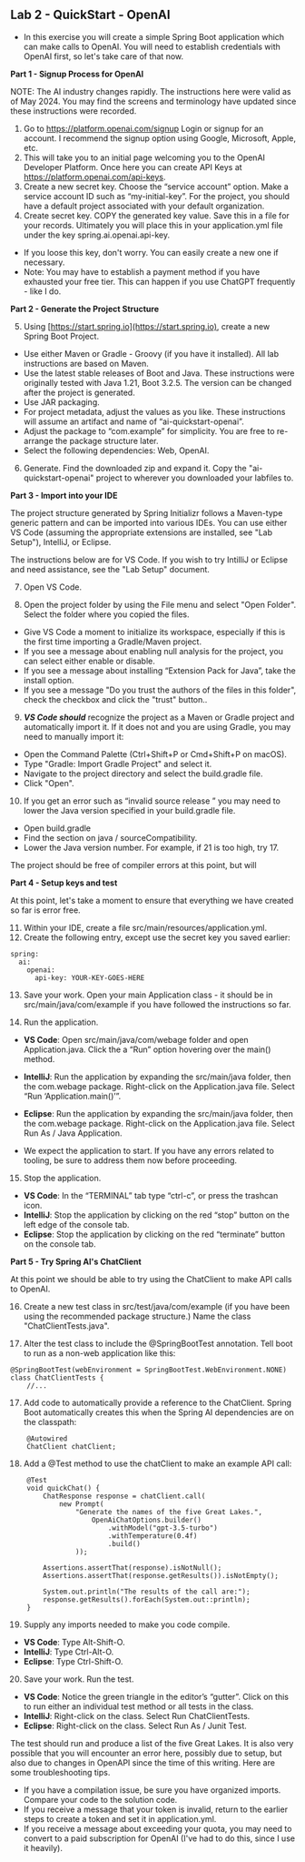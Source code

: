 ## Lab 2 - QuickStart - OpenAI

- In this exercise you will create a simple Spring Boot application which can make calls to OpenAI.  You will need to establish credentials with OpenAI first, so let's take care of that now.

**Part 1 - Signup Process for OpenAI**

NOTE:  The AI industry changes rapidly.  The instructions here were valid as of May 2024.  You may find the screens and terminology have updated since these instructions were recorded.

1. Go to https://platform.openai.com/signup
Login or signup for an account.  I recommend the signup option using Google, Microsoft, Apple, etc. 
2. This will take you to an initial page welcoming you to the OpenAI Developer Platform.  Once here you can create API Keys at https://platform.openai.com/api-keys.
3. Create a new secret key.  Choose the “service account” option.  Make a service account ID such as “my-initial-key”.  For the project, you should have a default project associated with your default organization.
4. Create secret key.  COPY the generated key value.  Save this in a file for your records.  Ultimately you will place this in your application.yml file under the key spring.ai.openai.api-key.
* If you loose this key, don't worry.  You can easily create a new one if necessary.
* Note: You may have to establish a payment method if you have exhausted your free tier.  This can happen if you use ChatGPT frequently - like I do.


**Part 2 - Generate the Project Structure**

5.  Using [https://start.spring.io](https://start.spring.io), create a new Spring Boot Project.
  - Use either Maven or Gradle - Groovy (if you have it installed).  All lab instructions are based on Maven.
  - Use the latest stable releases of Boot and Java.  These instructions were originally tested with Java 1.21, Boot 3.2.5.  The version can be changed after the project is generated.
  - Use JAR packaging.
  - For project metadata, adjust the values as you like.  These instructions will assume an artifact and name of “ai-quickstart-openai”.
  - Adjust the package to “com.example” for simplicity.  You are free to re-arrange the package structure later.
  - Select the following dependencies: Web, OpenAI.
6. Generate.  Find the downloaded zip and expand it.  Copy the "ai-quickstart-openai" project to wherever you downloaded your labfiles to.

**Part 3 - Import into your IDE**

The project structure generated by Spring Initializr follows a Maven-type generic pattern and can be imported into various IDEs. You can use either VS Code (assuming the appropriate extensions are installed, see "Lab Setup"), IntelliJ, or Eclipse. 

The instructions below are for VS Code. If you wish to try IntilliJ or Eclipse and need assistance, see the "Lab Setup" document.

7. Open VS Code.

8. Open the project folder by using the File menu and select "Open Folder". Select the folder where you copied the files.
* Give VS Code a moment to initialize its workspace, especially if this is the first time importing a Gradle/Maven project.
* If you see a message about enabling null analysis for the project, you can select either enable or disable.
* If you see a message about installing “Extension Pack for Java”, take the install option.
* If you see a message "Do you trust the authors of the files in this folder", check the checkbox and click the "trust" button..

9. ***VS Code should*** recognize the project as a Maven or Gradle project and automatically import it. If it does not and you are using Gradle, you may need to manually import it:

* Open the Command Palette (Ctrl+Shift+P or Cmd+Shift+P on macOS).
* Type "Gradle: Import Gradle Project" and select it.
* Navigate to the project directory and select the build.gradle file.
* Click "Open".

10. If you get an error such as “invalid source release ” you may need to lower the Java version specified in your build.gradle file. 

* Open build.gradle
* Find the section on java / sourceCompatibility.
* Lower the Java version number. For example, if 21 is too high, try 17.

The project should be free of compiler errors at this point, but will

**Part 4 - Setup keys and test**

At this point, let's take a moment to ensure that everything we have created so far is error free.

11.  Within your IDE, create a file src/main/resources/application.yml.
12.  Create the following entry, except use the secret key you saved earlier:
```
spring:
  ai:
    openai:
      api-key: YOUR-KEY-GOES-HERE
```
13.  Save your work.  Open your main Application class - it should be in src/main/java/com/example if you have followed the instructions so far.

14.  Run the application.
* **VS Code**: Open src/main/java/com/webage folder and open Application.java. Click the a “Run” option hovering over the main() method.
* **IntelliJ**: Run the application by expanding the src/main/java folder, then the com.webage package. Right-click on the Application.java file. Select “Run ‘Application.main()’”. 
* **Eclipse**: Run the application by expanding the src/main/java folder, then the com.webage package. Right-click on the Application.java file. Select Run As / Java Application.

* We expect the application to start.  If you have any errors related to tooling, be sure to address them now before proceeding.

15.  Stop the application.
* **VS Code**: In the “TERMINAL” tab type “ctrl-c”, or press the trashcan icon.
* **IntelliJ**: Stop the application by clicking on the red “stop” button on the left edge of the console tab.
* **Eclipse**: Stop the application by clicking on the red “terminate” button on the console tab.

**Part 5 - Try Spring AI's ChatClient**

At this point we should be able to try using the ChatClient to make API calls to OpenAI.

16. Create a new test class in src/test/java/com/example (if you have been using the recommended package structure.)  Name the class "ChatClientTests.java".

17. Alter the test class to include the @SpringBootTest annotation.  Tell boot to run as a non-web application like this:  
```
@SpringBootTest(webEnvironment = SpringBootTest.WebEnvironment.NONE)
class ChatClientTests {
    //...
```

17. Add code to automatically provide a reference to the ChatClient.  Spring Boot automatically creates this when the Spring AI dependencies are on the classpath:
```
	@Autowired
	ChatClient chatClient;
```

18. Add a @Test method to use the chatClient to make an example API call:
```
	@Test
	void quickChat() {
		ChatResponse response = chatClient.call(
			new Prompt(
				"Generate the names of the five Great Lakes.",
					OpenAiChatOptions.builder()
						.withModel("gpt-3.5-turbo")
						.withTemperature(0.4f)
						.build()
				));

		Assertions.assertThat(response).isNotNull();
		Assertions.assertThat(response.getResults()).isNotEmpty();

		System.out.println("The results of the call are:");
		response.getResults().forEach(System.out::println);
	}

```

19. Supply any imports needed to make you code compile.
* **VS Code**: Type Alt-Shift-O.
* **IntelliJ**: Type Ctrl-Alt-O.
* **Eclipse**: Type Ctrl-Shift-O.

20.  Save your work. Run the test.
* **VS Code**: Notice the green triangle in the editor’s “gutter”. Click on this to run either an individual test method or all tests in the class.
* **IntelliJ**: Right-click on the class. Select Run ChatClientTests.
* **Eclipse**: Right-click on the class. Select Run As / Junit Test.

The test should run and produce a list of the five Great Lakes.  It is also very possible that you will encounter an error here, possibly due to setup, but also due to changes in OpenAPI since the time of this writing.  Here are some troubleshooting tips.
* If you have a compilation issue, be sure you have organized imports.  Compare your code to the solution code.
* If you receive a message that your token is invalid, return to the earlier steps to create a token and set it in application.yml.
* If you receive a message about exceeding your quota, you may need to convert to a paid subscription for OpenAI (I've had to do this, since I use it heavily).

